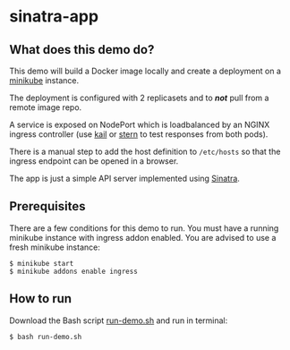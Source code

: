 # sinatra-app

## What does this demo do?

This demo will build a Docker image locally and create a deployment on a [minikube](https://github.com/kubernetes/minikube) instance.

The deployment is configured with 2 replicasets and to ***not*** pull from a remote image repo.

A service is exposed on NodePort which is loadbalanced by an NGINX ingress controller (use [kail](https://github.com/boz/kail) or [stern](https://github.com/wercker/stern) to test responses from both pods).

There is a manual step to add the host definition to `/etc/hosts` so that the ingress endpoint can be opened in a browser.

The app is just a simple API server implemented using [Sinatra](http://sinatrarb.com/).

## Prerequisites

There are a few conditions for this demo to run. You must have a running minikube instance with ingress addon enabled. You are advised to use a fresh minikube instance:

```
$ minikube start
$ minikube addons enable ingress
```

## How to run

Download the Bash script [run-demo.sh](run-demo.sh) and run in terminal:

```
$ bash run-demo.sh
```
